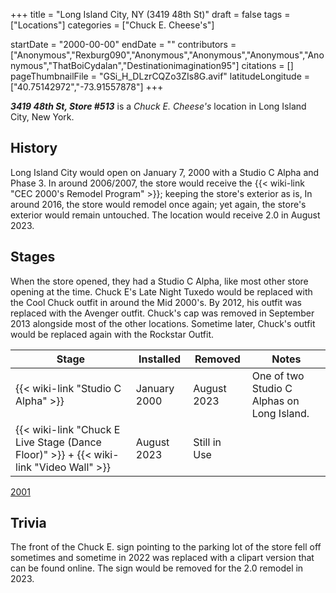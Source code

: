 +++
title = "Long Island City, NY (3419 48th St)"
draft = false
tags = ["Locations"]
categories = ["Chuck E. Cheese's"]


startDate = "2000-00-00"
endDate = ""
contributors = ["Anonymous","Rexburg090","Anonymous","Anonymous","Anonymous","Anonymous","ThatBoiCydalan","Destinationimagination95"]
citations = []
pageThumbnailFile = "GSi_H_DLzrCQZo3ZIs8G.avif"
latitudeLongitude = ["40.75142972","-73.91557878"]
+++

***3419 48th St, Store #513*** is a *Chuck E. Cheese's* location in Long Island City, New York.

## History

Long Island City would open on January 7, 2000 with a Studio C Alpha and Phase 3. In around 2006/2007, the store would receive the {{< wiki-link "CEC 2000's Remodel Program" >}}; keeping the store's exterior as is, In around 2016, the store would remodel once again; yet again, the store's exterior would remain untouched. The location would receive 2.0 in August 2023.

## Stages

When the store opened, they had a Studio C Alpha, like most other store opening at the time. Chuck E's Late Night Tuxedo would be replaced with the Cool Chuck outfit in around the Mid 2000's. By 2012, his outfit was replaced with the Avenger outfit. Chuck's cap was removed in September 2013 alongside most of the other locations. Sometime later, Chuck's outfit would be replaced again with the Rockstar Outfit.

| Stage                                                                                             | Installed    | Removed      | Notes                                      |
|---------------------------------------------------------------------------------------------------|--------------|--------------|--------------------------------------------|
| {{< wiki-link "Studio C Alpha" >}}                                                          | January 2000 | August 2023  | One of two Studio C Alphas on Long Island. |
| {{< wiki-link "Chuck E Live Stage (Dance Floor)" >}} + {{< wiki-link "Video Wall" >}} | August 2023  | Still in Use |                                            |

[2001](https://www.showbizpizza.com/photos/cec/ny_queens/index.html)

## Trivia

The front of the Chuck E. sign pointing to the parking lot of the store fell off sometimes and sometime in 2022 was replaced with a clipart version that can be found online. The sign would be removed for the 2.0 remodel in 2023.